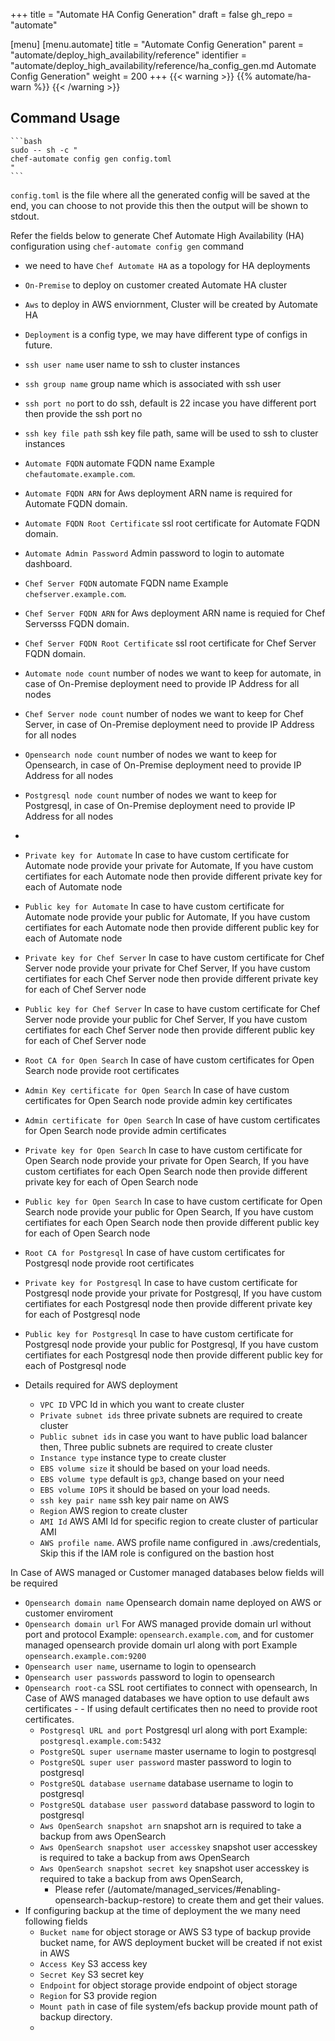 +++
title = "Automate HA Config Generation"
draft = false
gh_repo = "automate"

[menu]
  [menu.automate]
    title = "Automate Config Generation"
    parent = "automate/deploy_high_availability/reference"
    identifier = "automate/deploy_high_availability/reference/ha_config_gen.md Automate Config Generation"
    weight = 200
+++
{{< warning >}}
 {{% automate/ha-warn %}}
{{< /warning >}}

## Command Usage

    ```bash
    sudo -- sh -c "
    chef-automate config gen config.toml
    "
    ```

`config.toml` is the file where all the generated config will be saved at the end, you can choose to not provide this then the output will be shown to stdout.

Refer the fields below to generate Chef Automate High Availability (HA) configuration using `chef-automate config gen` command

- we need to have `Chef Automate HA` as a topology for HA deployments
- `On-Premise` to deploy on customer created Automate HA cluster
- `Aws` to deploy in AWS enviornment, Cluster will be created by Automate HA
-  `Deployment` is a config type, we may have different type of configs in future.
-  `ssh user name` user name to ssh to cluster instances 
-  `ssh group name` group name which is associated with ssh user
-  `ssh port no` port to do ssh, default is 22 incase you have different port then provide the ssh port no
-  `ssh key file path` ssh key file path, same will be used to ssh to cluster instances
-  `Automate FQDN` automate FQDN name Example `chefautomate.example.com`.
-  `Automate FQDN ARN` for Aws deployment ARN name is required for Automate FQDN domain.
-  `Automate FQDN Root Certificate` ssl root certificate for Automate FQDN domain.
-  `Automate Admin Password` Admin password to login to automate dashboard.
-  `Chef Server FQDN` automate FQDN name Example `chefserver.example.com`.
-  `Chef Server FQDN ARN` for Aws deployment ARN name is requied for Chef Serversss FQDN domain.
-  `Chef Server FQDN Root Certificate` ssl root certificate for Chef Server FQDN domain.
-  `Automate node count` number of nodes we want to keep for automate, in case of On-Premise deployment need to provide IP Address for all nodes
-  `Chef Server node count` number of nodes we want to keep for Chef Server, in case of On-Premise deployment need to provide IP Address for all nodes
-  `Opensearch node count` number of nodes we want to keep for Opensearch, in case of On-Premise deployment need to provide IP Address for all nodes
-  `Postgresql node count` number of nodes we want to keep for Postgresql, in case of On-Premise deployment need to provide IP Address for all nodes
-  
-  `Private key for Automate` In case to have custom certificate for Automate node provide your private for Automate, If you have custom certifiates for each Automate node then provide different private key for each of Automate node
-  `Public key for Automate` In case to have custom certificate for Automate node provide your public for Automate, If you have custom certifiates for each Automate node then provide different public key for each of Automate node

-  `Private key for Chef Server` In case to have custom certificate for Chef Server node provide your private for Chef Server, If you have custom certifiates for each Chef Server node then provide different private key for each of Chef Server node
-  `Public key for Chef Server` In case to have custom certificate for Chef Server node provide your public for Chef Server, If you have custom certifiates for each Chef Server node then provide different public key for each of Chef Server node

-  `Root CA for Open Search` In case of have custom certificates for Open Search node provide root certificates
-  `Admin Key certificate for Open Search` In case of have custom certificates for Open Search node provide admin key certificates
-  `Admin certificate for Open Search` In case of have custom certificates for Open Search node provide admin certificates
-  `Private key for Open Search` In case to have custom certificate for Open Search node provide your private for Open Search, If you have custom certifiates for each Open Search node then provide different private key for each of Open Search node
-  `Public key for Open Search` In case to have custom certificate for Open Search node provide your public for Open Search, If you have custom certifiates for each Open Search node then provide different public key for each of Open Search node

-  `Root CA for Postgresql` In case of have custom certificates for Postgresql node provide root certificates
-  `Private key for Postgresql` In case to have custom certificate for Postgresql node provide your private for Postgresql, If you have custom certifiates for each Postgresql node then provide different private key for each of Postgresql node
-  `Public key for Postgresql` In case to have custom certificate for Postgresql node provide your public for Postgresql, If you have custom certifiates for each Postgresql node then provide different public key for each of Postgresql node

- Details required for AWS deployment
  -  `VPC ID` VPC Id in which you want to create cluster
  -  `Private subnet ids` three private subnets are required to create cluster
  -  `Public subnet ids` in case you want to have public load balancer then, Three public subnets are required to create cluster
  -  `Instance type` instance type to create cluster
  -  `EBS volume size` it should be based on your load needs.
  -  `EBS volume type` default is `gp3`, change based on your need
  -  `EBS volume IOPS` it should be based  on your load needs.
  -  `ssh key pair name` ssh key pair name on AWS
  -  `Region` AWS region to create cluster
  -  `AMI Id` AWS AMI Id for specific region to create cluster of particular AMI
  -  `AWS profile name`. AWS profile name configured in .aws/credentials, Skip this if the IAM role is configured on the bastion host

In Case of AWS managed or Customer managed databases below fields will be required
-  `Opensearch domain name` Opensearch domain name deployed on AWS or customer enviroment
-  `Opensearch domain url` For AWS managed provide domain url without port and protocol Example: `opensearch.example.com`, and for customer managed opensearch provide domain url along with port Example `opensearch.example.com:9200`
-  `Opensearch user name`, username to login to opensearch
-  `Opensearch user passwords` password to login to opensearch
-  `Opensearch root-ca` SSL root certifiates to connect with opensearch, In Case of AWS managed databases we have option to use default aws certificates - - If using default certificates then no need to provide root certificates.
   -  `Postgresql URL and port` Postgresql url along with port Example: `postgresql.example.com:5432`
   -  `PostgreSQL super username` master username to login to postgresql
   -  `PostgreSQL super user password` master password to login to postgresql
   -  `PostgreSQL database username` database username to login to postgresql
   -  `PostgreSQL database user password` database password to login to postgresql
   -  `Aws OpenSearch snapshot arn` snapshot arn is required to take a backup from aws OpenSearch
   -  `Aws OpenSearch snapshot user accesskey` snapshot user accesskey is required to take a backup from aws OpenSearch
   -   `Aws OpenSearch snapshot secret key` snapshot user accesskey is required to take a backup from aws OpenSearch, 
       -   Please refer (/automate/managed_services/#enabling-opensearch-backup-restore) to create them and get their values.
- If configuring backup at the time of deployment the  we many need following fields
    - `Bucket name` for object storage or AWS S3 type of backup provide bucket name, for AWS deployment bucket will be created if not exist in AWS
    - `Access Key` S3 access key
    - `Secret Key` S3 secret key
    - `Endpoint` for object storage provide endpoint of object storage
    - `Region` for S3 provide region
    - `Mount path` in case of file system/efs backup provide mount path of backup directory.
    - 